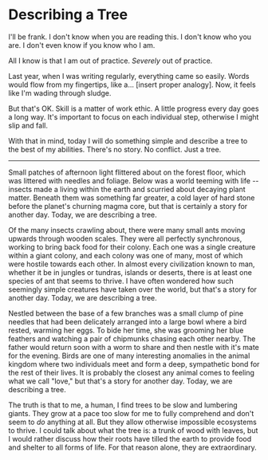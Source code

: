 # Describing a Tree

I'll be frank.
I don't know when you are reading this.
I don't know who you are.
I don't even know if you know who I am.

All I know is that I am out of practice.
*Severely* out of practice.

Last year, when I was writing regularly, everything came so easily.
Words would flow from my fingertips, like a... [insert proper analogy].
Now, it feels like I'm wading through sludge.

But that's OK.
Skill is a matter of work ethic.
A little progress every day goes a long way.
It's important to focus on each individual step, otherwise I might slip and fall.

With that in mind, today I will do something simple and describe a tree to the best of my abilities.
There's no story.
No conflict.
Just a tree.

---

Small patches of afternoon light flittered about on the forest floor, which was littered with needles and foliage.
Below was a world teeming with life -- insects made a living within the earth and scurried about decaying plant matter.
Beneath them was something far greater, a cold layer of hard stone before the planet's churning magma core, but that is certainly a story for another day.
Today, we are describing a tree.

Of the many insects crawling about, there were many small ants moving upwards through wooden scales.
They were all perfectly synchronous, working to bring back food for their colony.
Each one was a single creature within a giant colony, and each colony was one of many, most of which were hostile towards each other.
In almost every civilization known to man, whether it be in jungles or tundras, islands or deserts, there is at least one species of ant that seems to thrive.
I have often wondered how such seemingly simple creatures have taken over the world, but that's a story for another day.
Today, we are describing a tree.

Nestled between the base of a few branches was a small clump of pine needles that had been delicately arranged into a large bowl where a bird rested, warming her eggs.
To bide her time, she was grooming her blue feathers and watching a pair of chipmunks chasing each other nearby. 
The father would return soon with a worm to share and then nestle with it's mate for the evening.
Birds are one of many interesting anomalies in the animal kingdom where two individuals meet and form a deep, sympathetic bond for the rest of their lives.
It is probably the closest any animal comes to feeling what we call "love," but that's a story for another day.
Today, we are describing a tree.

The truth is that to me, a human, I find trees to be slow and lumbering giants.
They grow at a pace too slow for me to fully comprehend and don't seem to *do* anything at all.
But they allow otherwise impossible ecosystems to thrive.
I could talk about what the tree is: a trunk of wood with leaves, but I would rather discuss how their roots have tilled the earth to provide food and shelter to all forms of life.
For that reason alone, they are extraordinary.
